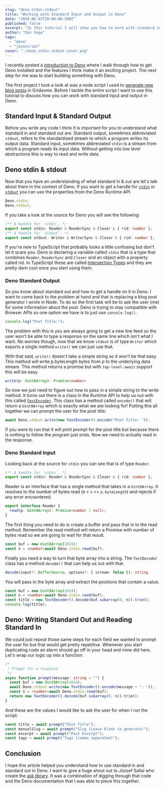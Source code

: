 ```yaml
---
slug: "deno-stdin-stdout"
title: "Working with Standard Input and Output in Deno"
date: "2020-06-03T20:00:00.500Z"
published: false
excerpt: "In this tutorial I will show you how to work with standard input and output in Deno."
author: "Dan Vega"
tags:
  - "deno"
  - "javascript"
cover: "./deno_stdin_stdout-cover.png"
---
```


I recently posted a [introduction to Deno](https://www.danvega.dev/blog/2020/05/29/hello-deno/) where I walk through how to get Deno installed and the features I think make it an exciting project. The next step for me was to start building something with Deno.

The first project I took a look at was a node script I used to [generate new blog posts](https://www.danvega.dev/blog/2019/04/23/gridsome-blog-post-generator/) in Gridsome. Before I tackle the entire script I want to use this tutorial to discuss how you can work with standard input and output in Deno.

## Standard Input & Standard Output

Before you write any code I think it is important for you to understand what standard in and standard out are. Standard output, sometimes abbreviated `stdout`, refers to the standardized stream to which a program writes its output data. Standard input, sometimes abbreviated `stdin` is a stream from which a program reads its input data. Without getting into low level abstractions this is way to read and write data.

## Deno stdin & stdout

Now that you have an understanding of what standard in & out are let's talk about them in the context of Deno. If you want to get a handle for [`stdin`](https://doc.deno.land/https/github.com/denoland/deno/releases/latest/download/lib.deno.d.ts#Deno.stdin) or [`stdout`](https://doc.deno.land/https/github.com/denoland/deno/releases/latest/download/lib.deno.d.ts#Deno.stdout) you can use the properties from the Deno Runtime API:

```ts
Deno.stdin;
Deno.stdout;
```

If you take a look at the source for Deno you will see the following:

```ts
/** A handle for `stdin`. */
export const stdin: Reader & ReaderSync & Closer & { rid: number };
/** A handle for `stdout`. */
export const stdout: Writer & WriterSync & Closer & { rid: number };
```

If you're new to TypeScript that probably looks a little confusing but don't let it scare you. Deno is declaring a variable called `stdin` that is a type that combines `Reader`, `ReaderSync` and `Closer` and an object with a property called rid. In TypeScript these are called [Intersection Types](https://www.typescriptlang.org/docs/handbook/advanced-types.html#intersection-types) and they are pretty darn cool once you start using them.

### Deno Standard Output

So you know about standard out and how to get a handle on it in Deno. I want to come back to the problem at hand and that is replacing a blog post generator I wrote in Node. To do so the first task will be to ask the user (me) for some information about the post. Deno is trying to stay compatible with Browser APIs so one option we have is to just use `console.log()`.

```js
console.log("Post Title:");
```

The problem with this is you are always going to get a new line feed so the user won't be able to type a response on the same line which isn't what I want. No worries though, now that we know `stdout` is of type `Writer` which exports a single method `write()` we can just use that.

With that said, `write()` doesn't take a simple string so it won't be that easy. This method will write p.byteLength bytes from p to the underlying data stream. This method returns a promise but with `top-level-await` support this will be easy.

```ts
write(p: Uint8Array): Promise<number>
```

So now we just need to figure out how to pass in a simple string to the write method. It turns out there is a class in the Runtime API to help us out with this called [`TextEncoder`](https://doc.deno.land/https/github.com/denoland/deno/releases/latest/download/lib.deno.d.ts#TextEncoder). This class has a method called `encode()` that will return a `Uint8Array` which is exactly what we are looking for! Putting this all together we can prompt the user for the post title:

```ts
await Deno.stdout.write(new TextEncoder().encode("Post Title: "));
```

If you were to run that it will print prompt for the post title but because there is nothing to follow the program just ends. Now we need to actually read in the response.

### Deno Standard Input

Looking back at the source for `stdin` you can see that is of type `Reader`.

```ts
/** A handle for `stdin`. */
export const stdin: Reader & ReaderSync & Closer & { rid: number };
```

Reader is an interface that has a single method that takes in a `Uint8Array`. It resolves to the number of bytes read (`0` < `n` <= `p.byteLength`) and rejects if any error encountered.

```ts
export interface Reader {
  read(p: Uint8Array): Promise<number | null>;
}
```

The first thing you need to do is create a buffer and pass that in to the read method. Remember the read method will return a Promise with number of bytes read so we are going to wait for that result.

```ts
const buf = new Uint8Array(1024);
const n = <number>await Deno.stdin.read(buf);
```

Finally you need a way to turn that byte array into a string. The `TextDecoder` class has a method `decode()` that can help us out with that.

```ts
decode(input?: BufferSource, options?: { stream: false }): string
```

You will pass in the byte array and extract the positions that contain a value.

```ts
const buf = new Uint8Array(1024);
const n = <number>await Deno.stdin.read(buf);
const title = new TextDecoder().decode(buf.subarray(0, n)).trim();
console.log(title);
```

## Deno: Writing Standard Out and Reading Standard In

We could just repeat those same steps for each field we wanted to prompt the user for but that would get pretty repetitive. Whenever you start duplicating code an alarm should go off in your head and mine did here. Let's wrap our logic up into a function:

```ts
/*
 * Prompt for a response
 */
async function prompt(message: string = "") {
  const buf = new Uint8Array(1024);
  await Deno.stdout.write(new TextEncoder().encode(message + ": "));
  const n = <number>await Deno.stdin.read(buf);
  return new TextDecoder().decode(buf.subarray(0, n)).trim();
}
```

And these are the values I would like to ask the user for when I run the script:

```js
const title = await prompt("Post Title");
const manualSlug = await prompt("Slug (Leave blank to generate)");
const excerpt = await prompt("Post Excerpt");
const tags = await prompt("Tags (comma separated)");
```

## Conclusion

I hope this article helped you understand how to use standard in and standard out in Deno. I want to give a huge shout out to József Sallai who create the [ask library](https://github.com/jozsefsallai/ask/blob/master/README.md). It was a combination of digging through that code and the Deno documentation that I was able to piece this together.
